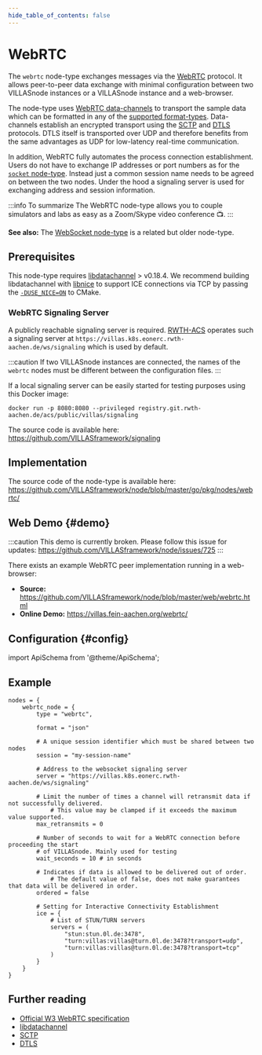 ```yaml
---
hide_table_of_contents: false
---
```


# WebRTC

The `webrtc` node-type exchanges messages via the [WebRTC](https://webrtc.org/) protocol.
It allows peer-to-peer data exchange with minimal configuration between two VILLASnode instances or a VILLASnode instance and a web-browser.

The node-type uses [WebRTC data-channels](https://developer.mozilla.org/en-US/docs/Web/API/RTCDataChannel) to transport the sample data which can be formatted in any of the [supported format-types](../formats/index.md).
Data-channels establish an encrypted transport using the [SCTP](https://en.wikipedia.org/wiki/Stream_Control_Transmission_Protocol) and [DTLS](https://en.wikipedia.org/wiki/Datagram_Transport_Layer_Security) protocols.
DTLS itself is transported over UDP and therefore benefits from the same advantages as UDP for low-latency real-time communication.

In addition, WebRTC fully automates the process connection establishment.
Users do not have to exchange IP addresses or port numbers as for the [`socket` node-type](./socket.md).
Instead just a common session name needs to be agreed on between the two nodes.
Under the hood a signaling server is used for exchanging address and session information.

:::info To summarize
The WebRTC node-type allows you to couple simulators and labs as easy as a Zoom/Skype video conference 📺.
:::

**See also:** The [WebSocket node-type](./websocket.md) is a related but older node-type.

## Prerequisites

This node-type requires [libdatachannel](https://libdatachannel.org/) > v0.18.4.
We recommend building libdatachannel with [libnice](https://libnice.freedesktop.org/) to support ICE connections via TCP by passing the [`-DUSE_NICE=ON`](https://github.com/paullouisageneau/libdatachannel/blob/1f6f09bbb5457895e422fea2960260b6dbef7192/CMakeLists.txt#L10) to CMake.

### WebRTC Signaling Server

A publicly reachable signaling server is required. [RWTH-ACS](https://www.acs.eonerc.rwth-aachen.de) operates such a signaling server at `https://villas.k8s.eonerc.rwth-aachen.de/ws/signaling` which is used by default.

:::caution
If two VILLASnode instances are connected, the names of the `webrtc` nodes must be different between the configuration files. 
:::

If a local signaling server can be easily started for testing purposes using this Docker image:

```shell
docker run -p 8080:8080 --privileged registry.git.rwth-aachen.de/acs/public/villas/signaling
```

The source code is available here: https://github.com/VILLASframework/signaling

## Implementation

The source code of the node-type is available here:
https://github.com/VILLASframework/node/blob/master/go/pkg/nodes/webrtc/

## Web Demo {#demo}

:::caution 
This demo is currently broken.
Please follow this issue for updates: https://github.com/VILLASframework/node/issues/725
:::

There exists an example WebRTC peer implementation running in a web-browser:

- **Source:** https://github.com/VILLASframework/node/blob/master/web/webrtc.html
- **Online Demo:** https://villas.fein-aachen.org/webrtc/

## Configuration {#config}

import ApiSchema from '@theme/ApiSchema';

<ApiSchema id="node" example pointer="#/components/schemas/webrtc" />

## Example

``` url="external/node/etc/examples/nodes/webrtc.conf" title="node/etc/examples/nodes/webrtc.conf"
nodes = {
	webrtc_node = {
		type = "webrtc",

		format = "json"

		# A unique session identifier which must be shared between two nodes
		session = "my-session-name"

		# Address to the websocket signaling server
		server = "https://villas.k8s.eonerc.rwth-aachen.de/ws/signaling"

		# Limit the number of times a channel will retransmit data if not successfully delivered.
        	# This value may be clamped if it exceeds the maximum value supported.
		max_retransmits = 0

		# Number of seconds to wait for a WebRTC connection before proceeding the start
		# of VILLASnode. Mainly used for testing
		wait_seconds = 10 # in seconds

		# Indicates if data is allowed to be delivered out of order.
        	# The default value of false, does not make guarantees that data will be delivered in order.
		ordered = false

		# Setting for Interactive Connectivity Establishment
		ice = {
			# List of STUN/TURN servers
			servers = (
				"stun:stun.0l.de:3478",
				"turn:villas:villas@turn.0l.de:3478?transport=udp",
				"turn:villas:villas@turn.0l.de:3478?transport=tcp"
			)
		}
	}
}
```

## Further reading

- [Official W3 WebRTC specification](https://www.w3.org/TR/webrtc/)
- [libdatachannel](https://libdatachannel.org/)
- [SCTP](https://en.wikipedia.org/wiki/Stream_Control_Transmission_Protocol)
- [DTLS](https://en.wikipedia.org/wiki/Datagram_Transport_Layer_Security)
